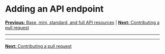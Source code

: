 # Adding an API endpoint

[**Previous:** Base, mini, standard, and full API resources](./variants.md) |
[**Next:** Contributing a pull request](./pull-request.md)

---

---

[**Next:** Contributing a pull request](./pull-request.md)
